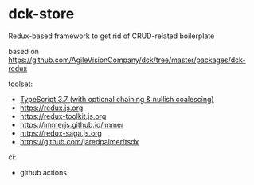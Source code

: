 # dck-store

Redux-based framework to get rid of CRUD-related boilerplate

based on <https://github.com/AgileVisionCompany/dck/tree/master/packages/dck-redux>

toolset:

- [TypeScript 3.7 (with optional chaining & nullish coalescing)](https://www.typescriptlang.org/docs/handbook/release-notes/typescript-3-7.html)
- <https://redux.js.org>
- <https://redux-toolkit.js.org>
- <https://immerjs.github.io/immer>
- <https://redux-saga.js.org>
- <https://github.com/jaredpalmer/tsdx>

ci:

- github actions
